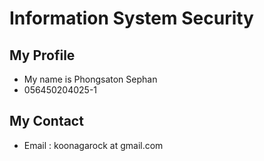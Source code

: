 # Information System Security

## My Profile

- My name is Phongsaton Sephan 
- 056450204025-1

## My Contact

- Email : koonagarock at gmail.com
